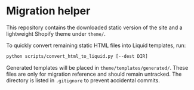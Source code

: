 # Migration helper

This repository contains the downloaded static version of the site and a lightweight Shopify theme under `theme/`.

To quickly convert remaining static HTML files into Liquid templates, run:

```bash
python scripts/convert_html_to_liquid.py [--dest DIR]
```

Generated templates will be placed in `theme/templates/generated/`.
These files are only for migration reference and should remain untracked.
The directory is listed in `.gitignore` to prevent accidental commits.


